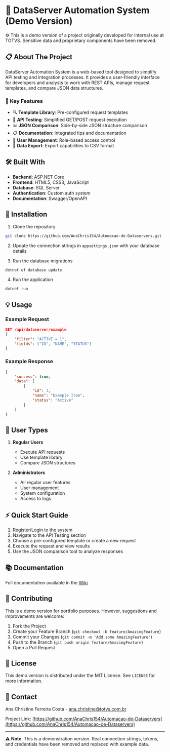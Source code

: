 # 🚀 DataServer Automation System (Demo Version)

⚙️ This is a demo version of a project originally developed for internal use at TOTVS.
Sensitive data and proprietary components have been removed.

## 📋 About The Project

DataServer Automation System is a web-based tool designed to simplify API testing and integration processes. It provides a user-friendly interface for developers and analysts to work with REST APIs, manage request templates, and compare JSON data structures.

### 🎯 Key Features

- 🔍 **Template Library**: Pre-configured request templates
- 🚀 **API Testing**: Simplified GET/POST request execution
- 📊 **JSON Comparison**: Side-by-side JSON structure comparison
- 📋 **Documentation**: Integrated tips and documentation
- 👥 **User Management**: Role-based access control
- 📁 **Data Export**: Export capabilities to CSV format

## 🛠️ Built With

- **Backend**: ASP.NET Core
- **Frontend**: HTML5, CSS3, JavaScript
- **Database**: SQL Server
- **Authentication**: Custom auth system
- **Documentation**: Swagger/OpenAPI

## 🔧 Installation

1. Clone the repository
```bash
git clone https://github.com/AnaChris154/Automacao-de-Dataservers.git
```

2. Update the connection strings in `appsettings.json` with your database details

3. Run the database migrations
```bash
dotnet ef database update
```

4. Run the application
```bash
dotnet run
```

## 💡 Usage

### Example Request
```json
GET /api/dataserver/example
{
    "filter": "ACTIVE = 1",
    "fields": ["ID", "NAME", "STATUS"]
}
```

### Example Response
```json
{
    "success": true,
    "data": [
        {
            "id": 1,
            "name": "Example Item",
            "status": "Active"
        }
    ]
}
```

## 👥 User Types

1. **Regular Users**
   - Execute API requests
   - Use template library
   - Compare JSON structures

2. **Administrators**
   - All regular user features
   - User management
   - System configuration
   - Access to logs

## ⚡ Quick Start Guide

1. Register/Login to the system
2. Navigate to the API Testing section
3. Choose a pre-configured template or create a new request
4. Execute the request and view results
5. Use the JSON comparison tool to analyze responses

## 📚 Documentation

Full documentation available in the [Wiki](https://github.com/AnaChris154/Automacao-de-Dataservers/wiki)

## 🤝 Contributing

This is a demo version for portfolio purposes. However, suggestions and improvements are welcome:

1. Fork the Project
2. Create your Feature Branch (`git checkout -b feature/AmazingFeature`)
3. Commit your Changes (`git commit -m 'Add some AmazingFeature'`)
4. Push to the Branch (`git push origin feature/AmazingFeature`)
5. Open a Pull Request

## 📝 License

This demo version is distributed under the MIT License. See `LICENSE` for more information.

## 📧 Contact

Ana Christine Ferreira Costa - ana.christine@totvs.com.br

Project Link: [https://github.com/AnaChris154/Automacao-de-Dataservers](https://github.com/AnaChris154/Automacao-de-Dataservers)

---

⚠️ **Note**: This is a demonstration version. Real connection strings, tokens, and credentials have been removed and replaced with example data.